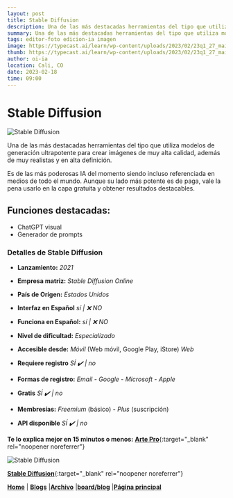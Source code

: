 ```yaml
---
layout: post
title: Stable Diffusion
description: Una de las más destacadas herramientas del tipo que utiliza modelos de generación ultrapotente.
summary: Una de las más destacadas herramientas del tipo que utiliza modelos de generación ultrapotente para crear imágenes de muy alta calidad, además de muy realistas y en alta definición.
tags: editor-foto edicion-ia imagen
image: https://typecast.ai/learn/wp-content/uploads/2023/02/23q1_27_main.jpg
thumb: https://typecast.ai/learn/wp-content/uploads/2023/02/23q1_27_main.jpg
author: oi-ia
location: Cali, CO
date: 2023-02-18
time: 09:00
---
```


# Stable Diffusion

![Stable Diffusion](https://typecast.ai/learn/wp-content/uploads/2023/02/23q1_27_main.jpg)

Una de las más destacadas herramientas del tipo que utiliza modelos de generación ultrapotente para crear imágenes de muy alta calidad, además de muy realistas y en alta definición.

Es de las más poderosas IA del momento siendo incluso referenciada en medios de todo el mundo. Aunque su lado más potente es de paga, vale la pena usarlo en la capa gratuita y obtener resultados destacables.

## Funciones destacadas:

- ChatGPT visual
- Generador de prompts

### Detalles de Stable Diffusion

- **Lanzamiento:**
  _2021_

- **Empresa matriz:**
  _Stable Diffusion Online_

- **País de Origen:**
  _Estados Unidos_

- **Interfaz en Español**
  _sí | ❌ NO_

- **Funciona en Español:**
  _sí | ❌ NO_

- **Nivel de dificultad:**
  _Especializado_

- **Accesible desde:**
  _Móvil_ (Web móvil, Google Play, iStore)
  _Web_

- **Requiere registro**
  _SÍ ✔️ | no_

- **Formas de registro:**
  _Email_ - _Google_ - _Microsoft_ - _Apple_

- **Gratis**
  _SÍ ✔️ | no_

- **Membresías:**
  _Freemium_ (básico) - _Plus_ (suscripción)

- **API disponible**
  _SÍ ✔️ | no_

**Te lo explica mejor en 15 minutos o menos:**
[**Arte Pro**](https://www.youtube.com/watch?v=0SN0o1rnEAU){:target="\_blank" rel="noopener noreferrer"}

![Stable Diffusion](https://typecast.ai/learn/wp-content/uploads/2023/02/23q1_27_main.jpg)

[**Stable Diffusion**](https://stablediffusionweb.com/){:target="\_blank" rel="noopener noreferrer"}

[**Home**](https://lucfreelance.github.io/board/) | [**Blogs**](https://oportunidadesilimitadas.com/blogs/_site/index.html) |[**Archivo**](https://lucfreelance.github.io/board/archive/) |[**board/blog**](https://lucfreelance.github.io/board/blog/) |[**Página principal**](https://oportunidadesilimitadas.com)
